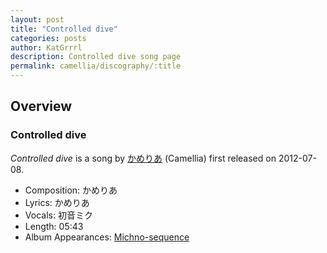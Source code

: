 ```yaml
---
layout: post
title: "Controlled dive"
categories: posts
author: KatGrrrl
description: Controlled dive song page
permalink: camellia/discography/:title
---
```


## Overview

### Controlled dive

*Controlled dive* is a song by [かめりあ](/camellia) (Camellia) first released on 2012-07-08.

* Composition: かめりあ
* Lyrics: かめりあ
* Vocals: 初音ミク
* Length: 05:43
* Album Appearances: [Michno-sequence](/camellia/albums/Michno-sequence)
